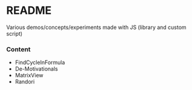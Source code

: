 # README #

Various demos/concepts/experiments made with JS (library and custom script) 

### Content ###

* FindCycleInFormula
* De-Motivationals
* MatrixView
* Randori